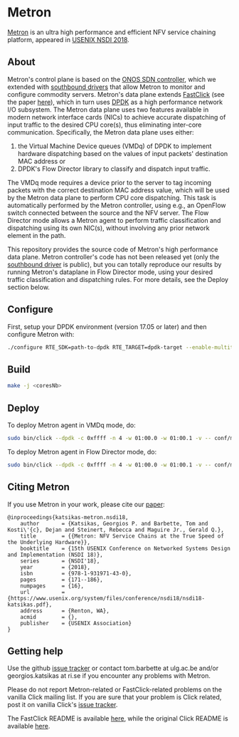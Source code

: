 Metron
=========
[Metron][metron-paper] is an ultra high performance and efficient NFV service chaining platform, appeared in [USENIX NSDI 2018][metron-nsdi-page].


About
----
Metron's control plane is based on the [ONOS SDN controller][onos], which we extended with [southbound drivers][metron-driver] that allow Metron to monitor and configure commodity servers.
Metron's data plane extends [FastClick][fastclick] (see the paper [here][fastclick-paper]), which in turn uses [DPDK][dpdk] as a high performance network I/O subsystem.
The Metron data plane uses two features available in modern network interface cards (NICs) to achieve accurate dispatching of input traffic to the desired CPU core(s), thus eliminating inter-core communication.
Specifically, the Metron data plane uses either:
  1. the Virtual Machine Device queues (VMDq) of DPDK to implement hardware dispatching based on the values of input packets' destination MAC address or
  2. DPDK's Flow Director library to classify and dispatch input traffic.

The VMDq mode requires a device prior to the server to tag incoming packets with the correct destination MAC address value, which will be used by the Metron data plane to perform CPU core dispatching.
This task is automatically performed by the Metron controller, using e.g., an OpenFlow switch connected between the source and the NFV server.
The Flow Director mode allows a Metron agent to perform traffic classification and dispatching using its own NIC(s), without involving any prior network element in the path.

This repository provides the source code of Metron's high performance data plane.
Metron controller's code has not been released yet (only the [southbound driver][metron-driver] is public), but you can totally reproduce our results by running Metron's dataplane in Flow Director mode, using your desired traffic classification and dispatching rules.
For more details, see the Deploy section below.


Configure
----
First, setup your DPDK environment (version 17.05 or later) and then configure Metron with:
```bash
./configure RTE_SDK=path-to-dpdk RTE_TARGET=dpdk-target --enable-multithread --disable-linuxmodule --enable-intel-cpu --enable-user-multithread --verbose CFLAGS="-std=gnu11 -O3" CXXFLAGS="-std=gnu++14 -O3" --disable-dynamic-linking --enable-poll --enable-bound-port-transfer --enable-dpdk --enable-batch --with-netmap=no --enable-zerocopy --enable-dpdk-pool --disable-dpdk-packet --enable-nanotimestamp --enable-all-elements --enable-json
```


Build
----
```bash
make -j <coresNb>
```


Deploy
----
To deploy Metron agent in VMDq mode, do:
```bash
sudo bin/click --dpdk -c 0xffff -n 4 -w 01:00.0 -w 01:00.1 -v -- conf/metron/metron-master-vmdq.conf
```

To deploy Metron agent in Flow Director mode, do:
```bash
sudo bin/click --dpdk -c 0xffff -n 4 -w 01:00.0 -w 01:00.1 -v -- conf/metron/metron-master-flow-director.conf rulesFile=conf/metron/test_nic_rules
```


Citing Metron
----
If you use Metron in your work, please cite our [paper][metron-paper]:
```
@inproceedings{katsikas-metron.nsdi18,
	author       = {Katsikas, Georgios P. and Barbette, Tom and Kosti\'{c}, Dejan and Steinert, Rebecca and Maguire Jr., Gerald Q.},
	title        = {{Metron: NFV Service Chains at the True Speed of the Underlying Hardware}},
	booktitle    = {15th USENIX Conference on Networked Systems Design and Implementation (NSDI 18)},
	series       = {NSDI'18},
	year         = {2018},
	isbn         = {978-1-931971-43-0},
	pages        = {171--186},
	numpages     = {16},
	url          = {https://www.usenix.org/system/files/conference/nsdi18/nsdi18-katsikas.pdf},
	address      = {Renton, WA},
	acmid        = {},
	publisher    = {USENIX Association}
}
```


Getting help
----
Use the github [issue tracker][fastclick-issue-tracker] or contact tom.barbette at ulg.ac.be and/or
georgios.katsikas at ri.se if you encounter any problems with Metron.

Please do not report Metron-related or FastClick-related problems on the vanilla Click mailing list.
If you are sure that your problem is Click related, post it on vanilla Click's [issue tracker][click-issue-tracker].

The FastClick README is available [here][fastclick-readme], while the original Click README is available [here][click-readme].

[metron-paper]: https://www.usenix.org/system/files/conference/nsdi18/nsdi18-katsikas.pdf
[metron-nsdi-page]: https://www.usenix.org/conference/nsdi18/presentation/katsikas
[onos]: https://onosproject.org/
[metron-driver]: https://github.com/opennetworkinglab/onos/tree/master/drivers/server
[fastclick]: https://github.com/tbarbette/fastclick
[fastclick-paper]: https://orbi.uliege.be/bitstream/2268/181954/1/userspaceio.pdf
[dpdk]: https://dpdk.org/
[fastclick-issue-tracker]: https://github.com/tbarbette/fastclick/issues
[click-issue-tracker]: https://github.com/kohler/click/issues
[fastclick-readme]: README.fastclick.md
[click-readme]: README.original.md
